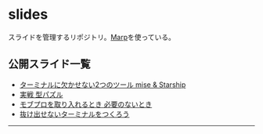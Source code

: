 # slides

スライドを管理するリポジトリ。[Marp]を使っている。

## 公開スライド一覧

- [ターミナルに欠かせない2つのツール mise & Starship](https://tadashi-aikawa.github.io/slides/202408-mise-starship)
- [実戦 型パズル](https://tadashi-aikawa.github.io/slides/202411-type-actual-battle)
- [モブプロを取り入れるとき 必要のないとき](https://tadashi-aikawa.github.io/slides/202412-mob-programming)
- [抜け出せないターミナルをつくろう](https://tadashi-aikawa.github.io/slides/202412-terminal-enhancement)

---

[Marp]: https://marp.app/
